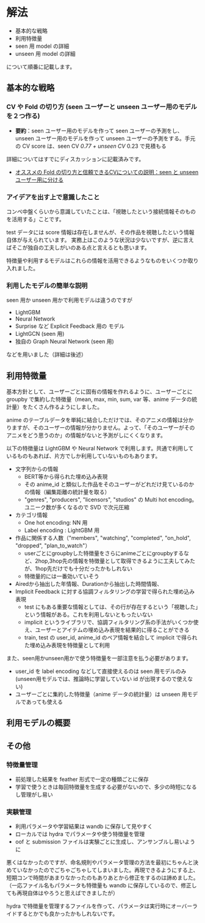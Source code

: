 # 解法

- 基本的な戦略
- 利用特徴量
- seen 用 model の詳細
- unseen 用 model の詳細

について順番に記載します。

## 基本的な戦略

### CV や Fold の切り方 (seen ユーザーと unseen ユーザー用のモデルを２つ作る)

- **要約**：seen ユーザー用のモデルを作って seen ユーザーの予測をし、unseen ユーザー用のモデルを作って unseen ユーザーの予測をする。手元の CV score は、seen CV *0.77 + unseen CV* 0.23 で見積もる

詳細についてはすでにディスカッションに記載済みです。

- [オススメの Fold の切り方と信頼できるCVについての説明：seen と unseen ユーザー用に分ける](https://www.guruguru.science/competitions/21/discussions/3e3f5be8-7414-439a-b79f-f3d7e004d920/)

### アイデアを出す上で意識したこと

コンペ中盤くらいから意識していたことは、「視聴したという接続情報そのものを活用する」ことです。

test データには score 情報は存在しませんが、その作品を視聴したという情報自体が与えられています。
実務上はこのような状況は少ないですが、逆に言えばそこが独自の工夫しがいのある点と言えるとも思います。

特徴量や利用するモデルはこれらの情報を活用できるようなものをいくつか取り入れました。

### 利用したモデルの簡単な説明

seen 用か unseen 用かで利用モデルは違うのですが

- LightGBM
- Neural Network
- Surprise など Explicit Feedback 用の モデル
- LightGCN (seen 用)
- 独自の Graph Neural Network (seen 用)

などを用いました（詳細は後述）

## 利用特徴量

基本方針として、ユーザーごとに固有の情報を作れるように、ユーザーごとに groupby で集約した特徴量（mean, max, min, sum, var 等、anime データの統計量）をたくさん作るようにしました。

anime のテーブルデータを単純に結合しただけでは、そのアニメの情報は分かりますが、そのユーザーの情報が分かりません。よって、「そのユーザーがそのアニメをどう思うのか」の情報がないと予測がしにくくなります。

以下の特徴量は LightGBM や Neural Network で利用します。共通で利用しているものもあれば、片方でしか利用していないものもあります。

- 文字列からの情報
  - BERT等から得られた埋め込み表現
  - その anime_id と類似した作品をそのユーザーがどれだけ見ているのかの情報（編集距離の統計量を取る）
  - "genres", "producers", "licensors", "studios" の Multi hot encoding。ユニーク数が多くなるので SVD で次元圧縮
- カテゴリ情報
  - One hot encoding: NN 用
  - Label encoding : LightGBM 用
- 作品に関係する人数（"members", "watching", "completed", "on_hold", "dropped", "plan_to_watch"）
  - userごとにgroupbyした特徴量をさらにanimeごとにgroupbyするなど、2hop,3hop先の情報を特徴量として取得できるように工夫してみたが、1hop先だけでも十分だったかもしれない
  - 特徴量的には一番効いていそう
- Airedから抽出した年情報、Durationから抽出した時間情報、
- Implicit Feedback に対する協調フィルタリングの学習で得られた埋め込み表現
  - test にもある重要な情報としては、その行が存在するという「視聴した」という情報がある。これを利用しないともったいない
  - implicit というライブラリで、協調フィルタリング系の手法がいくつか使え、ユーザーとアイテムの埋め込み表現を結果的に得ることができる
  - train, test の user_id, anime_id のペア情報を結合して implicit で得られた埋め込み表現を特徴量として利用

また、seen用かunseen用かで使う特徴量を一部注意を払う必要があります。

- user_id を label encoding などして直接使えるのは seen 用モデルのみ (unseen用モデルでは、推論時に学習していない id が出現するので使えない)
- ユーザーごとに集約した特徴量（anime データの統計量）は unseen 用モデルであっても使える

## 利用モデルの概要

## その他

### 特徴量管理

- 前処理した結果を feather 形式で一定の種類ごとに保存
- 学習で使うときは毎回特徴量を生成する必要がないので、多少の時短になるし管理がし易い

### 実験管理

- 利用パラメータや学習結果は wandb に保存して見やすく
- ローカルでは hydra でパラメータや使う特徴量を管理
- oof と submission ファイルは実験ごとに生成し、アンサンブルし易いように

悪くはなかったのですが、命名規則やパラメータ管理の方法を最初にちゃんと決めていなかったのでごちゃごちゃしてしまいました。再現できるようにする上、短期コンで時間があまりなかったのもありあとから修正をするのは諦めました。（一応ファイル名もパラメータも特徴量も wandb に保存しているので、修正しても再現自体はやろうと思えばできましたが）

hydra で特徴量を管理するファイルを作って、パラメータは実行時にオーバーライドするとかでも良かったかもしれないです。
